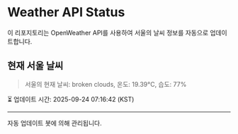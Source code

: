 
# Weather API Status

이 리포지토리는 OpenWeather API를 사용하여 서울의 날씨 정보를 자동으로 업데이트합니다.

## 현재 서울 날씨
> 서울의 현재 날씨: broken clouds, 온도: 19.39°C, 습도: 77%

⏳ 업데이트 시간: 2025-09-24 07:16:42 (KST)

---
자동 업데이트 봇에 의해 관리됩니다.
